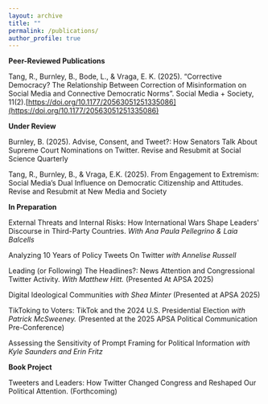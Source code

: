 ```yaml
---
layout: archive
title: ""
permalink: /publications/
author_profile: true
---
```


**Peer-Reviewed Publications**

Tang, R., Burnley, B., Bode, L., & Vraga, E. K. (2025). “Corrective Democracy? The Relationship Between Correction of Misinformation on Social Media and Connective Democratic Norms”. Social Media + Society, 11(2).[https://doi.org/10.1177/20563051251335086](https://doi.org/10.1177/20563051251335086)
 

**Under Review**

Burnley, B. (2025). Advise, Consent, and Tweet?: How Senators Talk About Supreme Court Nominations on Twitter. Revise and Resubmit at Social Science Quarterly

Tang, R., Burnley, B., & Vraga, E.K. (2025). From Engagement to Extremism: Social Media’s Dual Influence on Democratic Citizenship and Attitudes. Revise and Resubmit at New Media and Society


**In Preparation**

External Threats and Internal Risks: How International Wars Shape Leaders' Discourse in Third-Party Countries. *With Ana Paula Pellegrino & Laia Balcells*

Analyzing 10 Years of Policy Tweets On Twitter *with Annelise Russell*

Leading (or Following) The Headlines?: News Attention and Congressional Twitter
Activity. *With Matthew Hitt.* (Presented At APSA 2025)

Digital Ideological Communities *with Shea Minter* (Presented at APSA 2025)

TikToking to Voters: TikTok and the 2024 U.S. Presidential Election *with Patrick McSweeney.* (Presented at the 2025 APSA Political Communication Pre-Conference)

Assessing the Sensitivity of Prompt Framing for Political Information *with Kyle Saunders and Erin Fritz*

**Book Project**

Tweeters and Leaders: How Twitter Changed Congress and Reshaped Our Political Attention. (Forthcoming)

